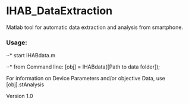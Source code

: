 # IHAB_DataExtraction #

Matlab tool for automatic data extraction and analysis from smartphone.

### Usage: ###  

⋅⋅* start IHABdata.m

⋅⋅* from Command line: [obj] = IHABdata([Path to data folder]);


For information on Device Parameters and/or objective Data, use [obj].stAnalysis

Version 1.0
